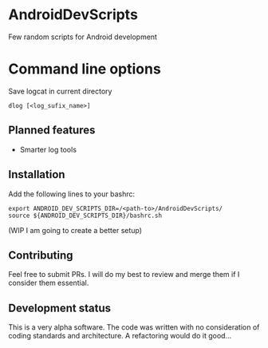 # AndroidDevScripts
Few random scripts for Android development

# Command line options

Save logcat in current directory
```
dlog [<log_sufix_name>]
```

## Planned features
- Smarter log tools

## Installation

Add the following lines to your bashrc:
```
export ANDROID_DEV_SCRIPTS_DIR=/<path-to>/AndroidDevScripts/
source ${ANDROID_DEV_SCRIPTS_DIR}/bashrc.sh
```
(WIP I am going to create a better setup)

## Contributing

Feel free to submit PRs. I will do my best to review and merge them if I consider them essential.

## Development status

This is a very alpha software. The code was written with no consideration of coding standards and architecture. A refactoring would do it good...
